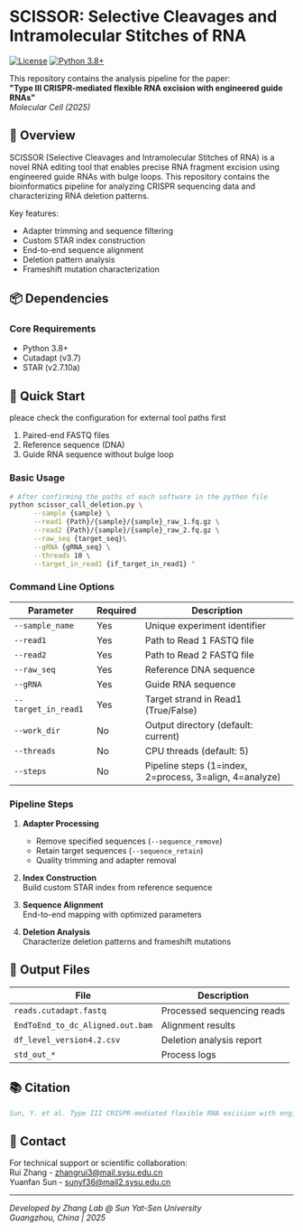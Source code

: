 # SCISSOR: Selective Cleavages and Intramolecular Stitches of RNA

[![License](https://img.shields.io/badge/License-MIT-blue.svg)](LICENSE)
[![Python 3.8+](https://img.shields.io/badge/Python-3.8%2B-blue.svg)](https://www.python.org/)

This repository contains the analysis pipeline for the paper:  
**"Type III CRISPR-mediated flexible RNA excision with engineered guide RNAs"**  
*Molecular Cell (2025)*

## 📖 Overview
SCISSOR (Selective Cleavages and Intramolecular Stitches of RNA) is a novel RNA editing tool that enables precise RNA fragment excision using engineered guide RNAs with bulge loops. This repository contains the bioinformatics pipeline for analyzing CRISPR sequencing data and characterizing RNA deletion patterns.

Key features:
- Adapter trimming and sequence filtering
- Custom STAR index construction
- End-to-end sequence alignment
- Deletion pattern analysis
- Frameshift mutation characterization

## 📦 Dependencies
### Core Requirements
- Python 3.8+
- Cutadapt (v3.7)
- STAR (v2.7.10a)

## 🚀 Quick Start

pleace check the configuration for external tool paths first
1. Paired-end FASTQ files
2. Reference sequence (DNA)
3. Guide RNA sequence without bulge loop

### Basic Usage
```bash
# After confirming the paths of each software in the python file
python scissor_call_deletion.py \
      --sample {sample} \
      --read1 {Path}/{sample}/{sample}_raw_1.fq.gz \
      --read2 {Path}/{sample}/{sample}_raw_2.fq.gz \
      --raw_seq {target_seq}\
      --gRNA {gRNA_seq} \
      --threads 10 \
      --target_in_read1 {if_target_in_read1} "
```
### Command Line Options
| Parameter          | Required | Description                          |
|---------------------|----------|--------------------------------------|
| `--sample_name`     | Yes      | Unique experiment identifier        |
| `--read1`           | Yes      | Path to Read 1 FASTQ file           |
| `--read2`           | Yes      | Path to Read 2 FASTQ file           |
| `--raw_seq`         | Yes      | Reference DNA sequence    |
| `--gRNA`            | Yes      | Guide RNA sequence    |
| `--target_in_read1` | Yes      | Target strand in Read1 (True/False) |
| `--work_dir`        | No       | Output directory (default: current) |
| `--threads`         | No       | CPU threads (default: 5)           |
| `--steps`           | No       | Pipeline steps (1=index, 2=process, 3=align, 4=analyze) |




### Pipeline Steps
1. **Adapter Processing**  
   - Remove specified sequences (`--sequence_remove`)
   - Retain target sequences (`--sequence_retain`)
   - Quality trimming and adapter removal

2. **Index Construction**  
   Build custom STAR index from reference sequence

3. **Sequence Alignment**  
   End-to-end mapping with optimized parameters

4. **Deletion Analysis**  
   Characterize deletion patterns and frameshift mutations



   

## 📄 Output Files
| File | Description |
|------|-------------|
| `reads.cutadapt.fastq` | Processed sequencing reads |
| `EndToEnd_to_dc_Aligned.out.bam` | Alignment results |
| `df_level_version4.2.csv` | Deletion analysis report |
| `std_out_*` | Process logs |

## 📚 Citation
```bibtex
Sun, Y. et al. Type III CRISPR-mediated flexible RNA excision with engineered guide RNAs. Mol. Cell (2025) doi:10.1016/j.molcel.2025.01.021.
```


## 📧 Contact
For technical support or scientific collaboration:  
Rui Zhang - zhangrui3@mail.sysu.edu.cn  
Yuanfan Sun - sunyf36@mail2.sysu.edu.cn

---

*Developed by Zhang Lab @ Sun Yat-Sen University*  
*Guangzhou, China | 2025*













